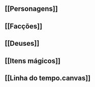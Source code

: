 ## [[Personagens]]

## [[Facções]]

## [[Deuses]]

## [[Itens mágicos]]

## [[Linha do tempo.canvas]]
